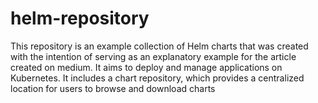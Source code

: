 # helm-repository
This repository is an example collection of Helm charts that was created with the intention of serving as an explanatory example for the article created on medium. It aims to deploy and manage applications on Kubernetes. It includes a chart repository, which provides a centralized location for users to browse and download charts

